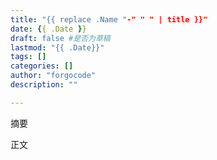 ```yaml
---
title: "{{ replace .Name "-" " " | title }}"
date: {{ .Date }}
draft: false #是否为草稿
lastmod: "{{ .Date}}"
tags: [] 
categories: []
author: "forgocode"
description: ""

---
```


摘要

<!--more-->

正文
